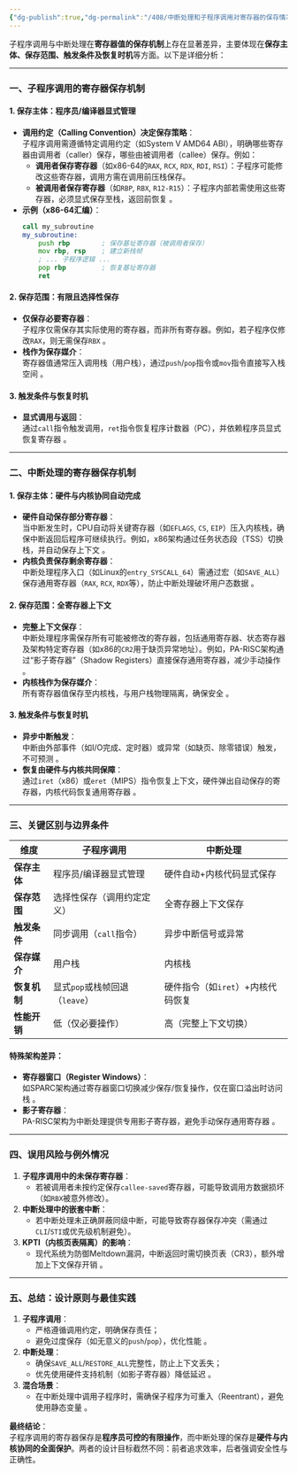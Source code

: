 ```yaml
---
{"dg-publish":true,"dg-permalink":"/408/中断处理和子程序调用对寄存器的保存情况","permalink":"/408/中断处理和子程序调用对寄存器的保存情况/","dgShowBacklinks":true,"dgShowLocalGraph":true,"dgShowInlineTitle":true}
---
```


子程序调用与中断处理在**寄存器值的保存机制**上存在显著差异，主要体现在**保存主体、保存范围、触发条件及恢复时机**等方面。以下是详细分析：

---



### 一、子程序调用的寄存器保存机制

#### 1. **保存主体：程序员/编译器显式管理**
- **调用约定（Calling Convention）决定保存策略**：  
  子程序调用需遵循特定调用约定（如System V AMD64 ABI），明确哪些寄存器由调用者（caller）保存，哪些由被调用者（callee）保存。例如：
  - **调用者保存寄存器**（如x86-64的`RAX`, `RCX`, `RDX`, `RDI`, `RSI`）：子程序可能修改这些寄存器，调用方需在调用前压栈保存。
  - **被调用者保存寄存器**（如`RBP`, `RBX`, `R12-R15`）：子程序内部若需使用这些寄存器，必须显式保存至栈，返回前恢复 。
- **示例（x86-64汇编）**：  
  ```asm
  call my_subroutine
  my_subroutine:
      push rbp        ; 保存基址寄存器（被调用者保存）
      mov rbp, rsp    ; 建立新栈帧
      ; ... 子程序逻辑 ...
      pop rbp         ; 恢复基址寄存器
      ret
  ```


#### 2. **保存范围：有限且选择性保存**
- **仅保存必要寄存器**：  
  子程序仅需保存其实际使用的寄存器，而非所有寄存器。例如，若子程序仅修改`RAX`，则无需保存`RBX` 。
- **栈作为保存媒介**：  
  寄存器值通常压入调用栈（用户栈），通过`push`/`pop`指令或`mov`指令直接写入栈空间 。


#### 3. **触发条件与恢复时机**
- **显式调用与返回**：  
  通过`call`指令触发调用，`ret`指令恢复程序计数器（PC），并依赖程序员显式恢复寄存器 。

---



### 二、中断处理的寄存器保存机制

#### 1. **保存主体：硬件与内核协同自动完成**
- **硬件自动保存部分寄存器**：  
  当中断发生时，CPU自动将关键寄存器（如`EFLAGS`, `CS`, `EIP`）压入内核栈，确保中断返回后程序可继续执行。例如，x86架构通过任务状态段（TSS）切换栈，并自动保存上下文 。
- **内核负责保存剩余寄存器**：  
  中断处理程序入口（如Linux的`entry_SYSCALL_64`）需通过宏（如`SAVE_ALL`）保存通用寄存器（`RAX`, `RCX`, `RDX`等），防止中断处理破坏用户态数据 。


#### 2. **保存范围：全寄存器上下文**
- **完整上下文保存**：  
  中断处理程序需保存所有可能被修改的寄存器，包括通用寄存器、状态寄存器及架构特定寄存器（如x86的`CR2`用于缺页异常地址）。例如，PA-RISC架构通过“影子寄存器”（Shadow Registers）直接保存通用寄存器，减少手动操作 。
- **内核栈作为保存媒介**：  
  所有寄存器值保存至内核栈，与用户栈物理隔离，确保安全 。


#### 3. **触发条件与恢复时机**
- **异步中断触发**：  
  中断由外部事件（如I/O完成、定时器）或异常（如缺页、除零错误）触发，不可预测 。
- **恢复由硬件与内核共同保障**：  
  通过`iret`（x86）或`eret`（MIPS）指令恢复上下文，硬件弹出自动保存的寄存器，内核代码恢复通用寄存器 。

---



### 三、关键区别与边界条件
| 维度       | 子程序调用                 | 中断处理                 |
| -------- | --------------------- | -------------------- |
| **保存主体** | 程序员/编译器显式管理           | 硬件自动+内核代码显式保存        |
| **保存范围** | 选择性保存（调用约定定义）         | 全寄存器上下文保存            |
| **触发条件** | 同步调用（`call`指令）        | 异步中断信号或异常            |
| **保存媒介** | 用户栈                   | 内核栈                  |
| **恢复机制** | 显式`pop`或栈帧回退（`leave`） | 硬件指令（如`iret`）+内核代码恢复 |
| **性能开销** | 低（仅必要操作）              | 高（完整上下文切换）           |

#### 特殊架构差异：
- **寄存器窗口（Register Windows）**：  
  如SPARC架构通过寄存器窗口切换减少保存/恢复操作，仅在窗口溢出时访问栈 。
- **影子寄存器**：  
  PA-RISC架构为中断处理提供专用影子寄存器，避免手动保存通用寄存器 。

---



### 四、误用风险与例外情况
1. **子程序调用中的未保存寄存器**：  
   - 若被调用者未按约定保存`callee-saved`寄存器，可能导致调用方数据损坏（如`RBX`被意外修改）。
2. **中断处理中的嵌套中断**：  
   - 若中断处理未正确屏蔽同级中断，可能导致寄存器保存冲突（需通过`CLI`/`STI`或优先级机制避免）。
3. **KPTI（内核页表隔离）的影响**：  
   - 现代系统为防御Meltdown漏洞，中断返回时需切换页表（CR3），额外增加上下文保存开销 。

---



### 五、总结：设计原则与最佳实践
1. **子程序调用**：  
   - 严格遵循调用约定，明确保存责任；  
   - 避免过度保存（如无意义的`push`/`pop`），优化性能 。
2. **中断处理**：  
   - 确保`SAVE_ALL`/`RESTORE_ALL`完整性，防止上下文丢失；  
   - 优先使用硬件支持机制（如影子寄存器）降低延迟 。
3. **混合场景**：  
   - 在中断处理中调用子程序时，需确保子程序为可重入（Reentrant），避免使用静态变量 。

**最终结论**：  
子程序调用的寄存器保存是**程序员可控的有限操作**，而中断处理的保存是**硬件与内核协同的全面保护**。两者的设计目标截然不同：前者追求效率，后者强调安全性与正确性。
